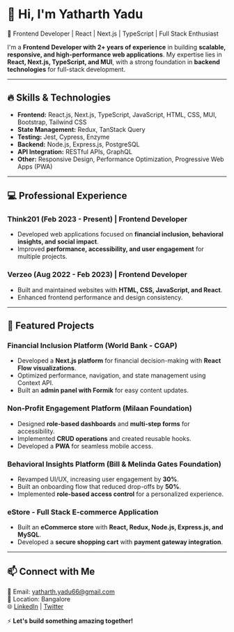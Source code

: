 # 👋 Hi, I'm Yatharth Yadu

🚀 Frontend Developer | React | Next.js | TypeScript | Full Stack Enthusiast  

I'm a **Frontend Developer with 2+ years of experience** in building **scalable, responsive, and high-performance web applications**. My expertise lies in **React, Next.js, TypeScript, and MUI**, with a strong foundation in **backend technologies** for full-stack development.

---

## 🔥 Skills & Technologies
- **Frontend:** React.js, Next.js, TypeScript, JavaScript, HTML, CSS, MUI, Bootstrap, Tailwind CSS  
- **State Management:** Redux, TanStack Query  
- **Testing:** Jest, Cypress, Enzyme  
- **Backend:** Node.js, Express.js, PostgreSQL  
- **API Integration:** RESTful APIs, GraphQL  
- **Other:** Responsive Design, Performance Optimization, Progressive Web Apps (PWA)  

---

## 💻 Professional Experience
### **Think201 (Feb 2023 - Present) | Frontend Developer**  
- Developed web applications focused on **financial inclusion, behavioral insights, and social impact**.  
- Improved **performance, accessibility, and user engagement** for multiple projects.  

### **Verzeo (Aug 2022 - Feb 2023) | Frontend Developer**  
- Built and maintained websites with **HTML, CSS, JavaScript, and React**.  
- Enhanced frontend performance and design consistency.  

---

## 📌 Featured Projects  
### **Financial Inclusion Platform** (World Bank - CGAP)  
- Developed a **Next.js platform** for financial decision-making with **React Flow visualizations**.  
- Optimized performance, navigation, and state management using Context API.  
- Built an **admin panel with Formik** for easy content updates.  

### **Non-Profit Engagement Platform** (Milaan Foundation)  
- Designed **role-based dashboards** and **multi-step forms** for accessibility.  
- Implemented **CRUD operations** and created reusable hooks.  
- Developed a **PWA** for seamless mobile access.  

### **Behavioral Insights Platform** (Bill & Melinda Gates Foundation)  
- Revamped UI/UX, increasing user engagement by **30%**.  
- Built an onboarding flow that reduced drop-offs by **50%**.  
- Implemented **role-based access control** for a personalized experience.  

### **eStore - Full Stack E-commerce Application**  
- Built an **eCommerce store** with **React, Redux, Node.js, Express.js, and MySQL**.  
- Developed a **secure shopping cart** with **payment gateway integration**.  

---

## 📫 Connect with Me  
📧 Email: yatharth.yadu66@gmail.com  
📍 Location: Bangalore  
🌐 [LinkedIn](#)  | [Twitter](#)  



⚡ **Let's build something amazing together!**

